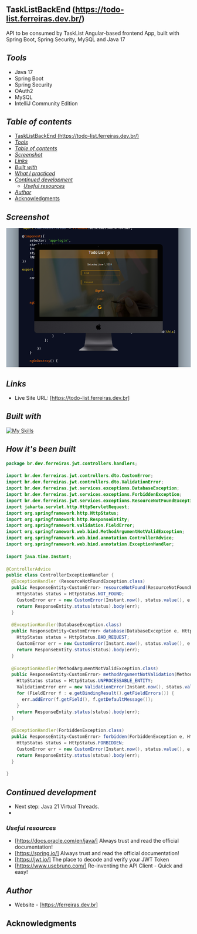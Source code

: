 ## TaskListBackEnd (https://todo-list.ferreiras.dev.br/)
API to be consumed by TaskList Angular-based frontend App, built with Spring Boot, Spring Security, MySQL and Java 17

## _Tools_
- Java 17
- Spring Boot
- Spring Security
- OAuth2
- MySQL
- IntelliJ Community Edition

## _Table of contents_
- [TaskListBackEnd (https://todo-list.ferreiras.dev.br/)](#skilcaptain-httpsskillcaptainapp)
- [_Tools_](#tools)
- [_Table of contents_](#table-of-contents)
- [_Screenshot_](#screenshot)
- [_Links_](#links)
- [_Built with_](#built-with)
- [_What I practiced_](#what-i-practiced)
- [_Continued development_](#continued-development)
  - [_Useful resources_](#useful-resources)
- [_Author_](#author)
- [Acknowledgments](#acknowledgments)


## _Screenshot_
[![](./todo-list.png)]()
## _Links_
- Live Site URL: [https://todo-list.ferreiras.dev.br] 
## _Built with_
[![My Skills](https://skillicons.dev/icons?i=maven,spring,java,mysql,git,github,docker,aws,idea,redhat)](https://skillicons.dev)

 ## _How it's been built_
```java
package br.dev.ferreiras.jwt.controllers.handlers;

import br.dev.ferreiras.jwt.controllers.dto.CustomError;
import br.dev.ferreiras.jwt.controllers.dto.ValidationError;
import br.dev.ferreiras.jwt.services.exceptions.DatabaseException;
import br.dev.ferreiras.jwt.services.exceptions.ForbiddenException;
import br.dev.ferreiras.jwt.services.exceptions.ResourceNotFoundException;
import jakarta.servlet.http.HttpServletRequest;
import org.springframework.http.HttpStatus;
import org.springframework.http.ResponseEntity;
import org.springframework.validation.FieldError;
import org.springframework.web.bind.MethodArgumentNotValidException;
import org.springframework.web.bind.annotation.ControllerAdvice;
import org.springframework.web.bind.annotation.ExceptionHandler;

import java.time.Instant;

@ControllerAdvice
public class ControllerExceptionHandler {
  @ExceptionHandler (ResourceNotFoundException.class)
  public ResponseEntity<CustomError> resourceNotFound(ResourceNotFoundException e, HttpServletRequest request) {
    HttpStatus status = HttpStatus.NOT_FOUND;
    CustomError err = new CustomError(Instant.now(), status.value(), e.getMessage(), request.getRequestURI());
    return ResponseEntity.status(status).body(err);
  }

  @ExceptionHandler(DatabaseException.class)
  public ResponseEntity<CustomError> database(DatabaseException e, HttpServletRequest request) {
    HttpStatus status = HttpStatus.BAD_REQUEST;
    CustomError err = new CustomError(Instant.now(), status.value(), e.getMessage(), request.getRequestURI());
    return ResponseEntity.status(status).body(err);
  }

  @ExceptionHandler(MethodArgumentNotValidException.class)
  public ResponseEntity<CustomError> methodArgumentNotValidation(MethodArgumentNotValidException e, HttpServletRequest request) {
    HttpStatus status = HttpStatus.UNPROCESSABLE_ENTITY;
    ValidationError err = new ValidationError(Instant.now(), status.value(), "Dados inválidos", request.getRequestURI());
    for (FieldError f : e.getBindingResult().getFieldErrors()) {
      err.addError(f.getField(), f.getDefaultMessage());
    }
    return ResponseEntity.status(status).body(err);
  }

  @ExceptionHandler(ForbiddenException.class)
  public ResponseEntity<CustomError> forbidden(ForbiddenException e, HttpServletRequest request) {
    HttpStatus status = HttpStatus.FORBIDDEN;
    CustomError err = new CustomError(Instant.now(), status.value(), e.getMessage(), request.getRequestURI());
    return ResponseEntity.status(status).body(err);
  }

}


``` 

## _Continued development_
- Next step: Java 21 Virtual Threads.
- 
### _Useful resources_
- [https://docs.oracle.com/en/java/] Always trust and read the official documentation!
- [https://spring.io/] Always trust and read the official documentation!
- [https://jwt.io/] The place to decode and verify your JWT Token
- [https://www.usebruno.com/] Re-inventing the API Client - Quick and easy!

## _Author_
- Website - [https://ferreiras.dev.br] 
## Acknowledgments
